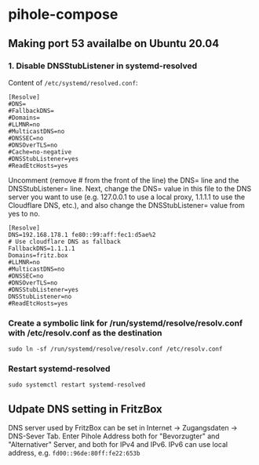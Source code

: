 # pihole-compose

## Making port 53 availalbe on Ubuntu 20.04

### 1. Disable DNSStubListener in systemd-resolved

Content of `/etc/systemd/resolved.conf`:

```
[Resolve]
#DNS=
#FallbackDNS=
#Domains=
#LLMNR=no
#MulticastDNS=no
#DNSSEC=no
#DNSOverTLS=no
#Cache=no-negative
#DNSStubListener=yes
#ReadEtcHosts=yes
```

Uncomment (remove # from the front of the line) the DNS= line and the DNSStubListener= line.
Next, change the DNS= value in this file to the DNS server you want to use (e.g. 127.0.0.1 to use a local proxy, 1.1.1.1 to use the Cloudflare DNS, etc.),
and also change the DNSStubListener= value from yes to no.

```
[Resolve]
DNS=192.168.178.1 fe80::99:aff:fec1:d5ae%2
# Use cloudflare DNS as fallback
FallbackDNS=1.1.1.1
Domains=fritz.box
#LLMNR=no
#MulticastDNS=no
#DNSSEC=no
#DNSOverTLS=no
#DNSStubListener=yes
DNSStubListener=no
#ReadEtcHosts=yes
```

### Create a symbolic link for /run/systemd/resolve/resolv.conf with /etc/resolv.conf as the destination

```
sudo ln -sf /run/systemd/resolve/resolv.conf /etc/resolv.conf
```

### Restart systemd-resolved

```
sudo systemctl restart systemd-resolved
```

## Udpate DNS setting in FritzBox

DNS server used by FritzBox can be set in Internet -> Zugangsdaten -> DNS-Sever Tab.
Enter Pihole Address both for "Bevorzugter" and "Alternativer" Server, and both for IPv4 and IPv6. IPv6 can use local address, e.g. `fd00::96de:80ff:fe22:653b`

